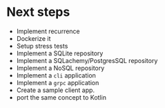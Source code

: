 # Next steps

- Implement recurrence
- Dockerize it
- Setup stress tests
- Implement a SQLite repository
- Implement a SQLachemy/PostgresSQL repository
- Implement a NoSQL repository
- Implement a `cli` application
- Implement a `grpc` application
- Create a sample client app.
- port the same concept to Kotlin